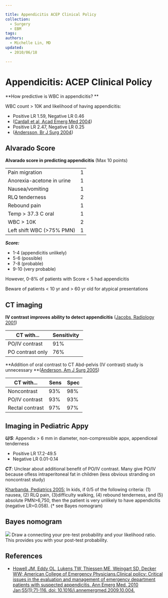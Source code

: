 ```yaml
---

title: Appendicitis ACEP Clinical Policy
collection:
  - Surgery
  - EBM
tags:
authors:
  - Michelle Lin, MD
updated:
  - 2010/06/18

---
```


# Appendicitis: ACEP Clinical Policy

**How predictive is WBC in appendicitis? **

WBC count &gt; 10K and likelihood of having appendicitis:

-   Positive LR 1.59, Negative LR 0.46
  - ([Cardall et al, Acad Emerg Med 2004](http://onlinelibrary.wiley.com/doi/10.1197/j.aem.2004.04.011/abstract))
-   Positive LR 2.47, Negative LR 0.25
  - ([Andersson, Br J Surg 2004](http://onlinelibrary.wiley.com/doi/10.1002/bjs.4464/abstract?deniedAccessCustomisedMessage=&userIsAuthenticated=false))

## Alvarado Score

**Alvarado score in predicting appendicitis** (Max 10 points)

|                              |     |
|------------------------------|-----|
| Pain migration               | 1   |
| Anorexia-acetone in urine    | 1   |
| Nausea/vomiting              | 1   |
| RLQ tenderness               | 2   |
| Rebound pain                 | 1   |
| Temp &gt; 37.3 C oral        | 1   |
| WBC &gt; 10K                 | 2   |
| Left shift WBC (&gt;75% PMN) | 1   |

***Score:*** 
-   1-4 (appendicitis unlikely)
-   5-6 (possible)
-   7-8 (probable)
-   9-10 (very probable)

However, 0-8% of patients with Score &lt; 5 had appendicitis

Beware of patients &lt; 10 yr and &gt; 60 yr old for atypical presentations

## CT imaging

**IV contrast improves ability to detect appendicitis** ([Jacobs, Radiology 2001](http://radiology.rsna.org/content/220/3/683.long)) 

| CT with...       | Sensitivity  |
|------------------|--------------|
| PO/IV contrast   | 91%          |
| PO contrast only | 76%          |

**Addition of oral contrast to CT Abd-pelvis (IV contrast) study is unnecessary **([Anderson, Am J Surg 2005](https://secure.muhealth.org/~ed/students/articles/ajs_190_p0474.pdf))

| CT with...      | Sens | Spec |
|-----------------|------|------|
| Noncontrast     | 93%  | 98%  |
| PO/IV contrast  | 93%  | 93%  |
| Rectal contrast | 97%  | 97%  |

## Imaging in Pediatric Appy

***U/S***: Appendix &gt; 6 mm in diameter, non-compressible appx, appendiceal tenderness 

-   Positive LR 17.2-49.5
-   Negative LR 0.01-0.14

***CT***: Unclear about additional benefit of PO/IV contrast. Many give PO/IV because ofless intraperitoneal fat in children (less obvious stranding on noncontrast study)

[Kharbanda, Pediatrics 2005:](http://pediatrics.aappublications.org/content/116/3/709.short) In kids, if 0/5 of the following criteria: (1) nausea, (2) RLQ pain, (3)difficulty walking, (4) rebound tenderness, and (5) absolute PMN&gt;6,750, then the patient is very unlikely to have appendicitis (negative LR=0.058). (\* see Bayes nomogram)

## Bayes nomogram

![](https://d2p53dh3qxfm0x.cloudfront.net/uploads/img/1jx/5/m/1eb66422-ee7d-5f5d-89f6-7b53f4b096da/640.png)
Draw a connecting your pre-test probability and your likelihood ratio. This provides you with your post-test probability.

## References

-   [Howell JM, Eddy OL, Lukens TW, Thiessen ME, Weingart SD, Decker WW; American College of Emergency Physicians.Clinical policy: Critical issues in the evaluation and management of emergency department patients with suspected appendicitis. Ann Emerg Med. 2010 Jan;55(1):71-116. doi: 10.1016/j.annemergmed.2009.10.004.](http://www.ncbi.nlm.nih.gov/pubmed/20116016)
